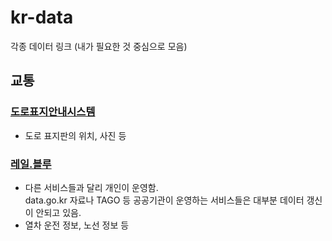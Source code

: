 # kr-data
각종 데이터 링크 (내가 필요한 것 중심으로 모음)
## 교통
### [도로표지안내시스템](http://www.roadsign.go.kr)
- 도로 표지판의 위치, 사진 등
### [레일.블루](https://rail.blue)
- 다른 서비스들과 달리 개인이 운영함.  
  data.go.kr 자료나 TAGO 등 공공기관이 운영하는 서비스들은 대부분 데이터 갱신이 안되고 있음.
- 열차 운전 정보, 노선 정보 등
